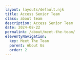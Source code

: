 ```yaml
---
layout: layouts/default.njk
title: Access Senior Team
class: about team
description: Access Senior Team
date: 2024-08-22
permalink: /about/meet-the-team/
eleventyNavigation:
  key: Meet The Team
  parent: About Us
  order: 2
---
```

